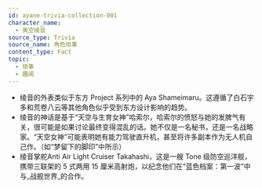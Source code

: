 ```yaml
---
id: ayane-trivia-collection-001
character_name:
  - 奥空绫音
source_type: Trivia
source_name: 角色琐事
content_type: Fact
topic:
  - 琐事
  - 趣闻
---
```

- 绫音的外表类似于东方 Project 系列中的 Aya Shameimaru。这遵循了白石宇多和荒卷八云等其他角色似乎受到东方设计影响的趋势。
- 绫音的神话是基于“天空与生育女神”哈索尔，哈索尔的愤怒与她的发脾气有关，很可能是如果讨论最终变得混乱的话。她不仅是一名秘书，还是一名战略家。“天空女神”可能表明她有能力驾驶直升机，甚至将许多副本作为无人机自己作。（如“梦留下的脚印”中所示）
- 绫音掌舵Anti Air Light Cruiser Takahashi，这是一艘 Tone 级防空巡洋舰，携带三联架的 5 式两用 15 厘米高射炮，以纪念他们在“蓝色档案：第一波”中与_战舰世界_的合作。